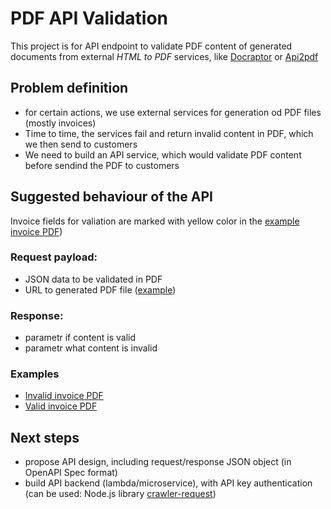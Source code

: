 # PDF API Validation

This project is for API endpoint to validate PDF content of generated documents 
from external *HTML to PDF* services, like [Docraptor](Docraptor.com) or [Api2pdf](Api2pdf.com)

## Problem definition

*  for certain actions, we use external services for generation od PDF files (mostly invoices)
*  Time to time, the services fail and return invalid content in PDF, which we then send to customers
*  We need to build an API service, which would validate PDF content before sendind the PDF to customers


## Suggested behaviour of the API

Invoice fields for valiation are marked with yellow color in the [example invoice PDF](Examples/demo_invoice.pdf))

### Request payload: 
* JSON data to be validated in PDF
* URL to generated PDF file ([example](Examples/demo_invoice.pdf))

### Response:
* parametr if content is valid
* parametr what content is invalid

### Examples
* [Invalid invoice PDF](Examples/demo_invoice_invalid.pdf)
* [Valid invoice PDF](Examples/demo_invoice.pdf)

## Next steps

* propose API design, including request/response JSON object (in OpenAPI Spec format)
* build API backend (lambda/microservice), with API key authentication (can be used: Node.js library [crawler-request](https://www.npmjs.com/package/crawler-request))

